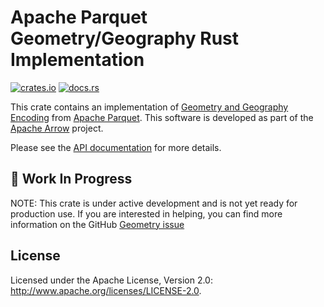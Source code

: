 <!---
  Licensed to the Apache Software Foundation (ASF) under one
  or more contributor license agreements.  See the NOTICE file
  distributed with this work for additional information
  regarding copyright ownership.  The ASF licenses this file
  to you under the Apache License, Version 2.0 (the
  "License"); you may not use this file except in compliance
  with the License.  You may obtain a copy of the License at

    http://www.apache.org/licenses/LICENSE-2.0

  Unless required by applicable law or agreed to in writing,
  software distributed under the License is distributed on an
  "AS IS" BASIS, WITHOUT WARRANTIES OR CONDITIONS OF ANY
  KIND, either express or implied.  See the License for the
  specific language governing permissions and limitations
  under the License.
-->

# Apache Parquet Geometry/Geography Rust Implementation

[![crates.io](https://img.shields.io/crates/v/parquet-geometry.svg)](https://crates.io/crates/parquet-geometry)
[![docs.rs](https://img.shields.io/docsrs/parquet-geometry.svg)](https://docs.rs/parquet/latest/parquet-geometry/)

This crate contains an implementation of [Geometry and Geography Encoding] from
[Apache Parquet]. This software is developed as part of the [Apache Arrow] project.

[Geometry and Geography Encoding]: https://github.com/apache/parquet-format/blob/master/Geospatial.md
[Apache Parquet]: https://parquet.apache.org/
[Apache Arrow]: https://arrow.apache.org/

Please see the [API documentation](https://docs.rs/parquet-geometry/latest) for more details.

## 🚧 Work In Progress

NOTE: This crate is under active development and is not yet ready for production use.
If you are interested in helping, you can find more information on the GitHub [Geometry issue]

[Geometry issue]: https://github.com/apache/arrow-rs/issues/8373

## License

Licensed under the Apache License, Version 2.0: <http://www.apache.org/licenses/LICENSE-2.0>.
